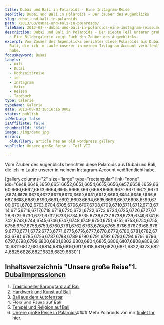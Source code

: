 ```yaml
---
title: Dubai und Bali in Polaroids - Eine Instagram-Reise
seoTitle: Dubai und Bali in Polaroids - Der Zauber des Augenblicks
slug: dubai-und-bali-in-polaroids
path: /2013/08/dubai-und-bali-in-polaroids/
fileName: 2013-08---dubai-und-bali-in-polaroids-eine-instagram-reise.md
description: Dubai und Bali in Polaroids - Der siebte Teil unserer großen Reise
  - Eine Bildergalerie zeigt Euch den Zauber des Augenblicks.
excerpt: Vom Zauber des Augenblicks berichten diese Polaroids aus Dubai und
  Bali, die ich im Laufe unserer in meinem Instagram-Account veröffentlicht
  habe.
focusKeyword: Dubai
labels:
  - Bali
  - Dubai
  - Hochzeitsreise
  - ich
  - Instagram
  - Reise
  - Reisen
  - Tagebuch
type: Galerie
typeName: Galerie
date: 2013-08-03T18:16:16.000Z
status: publish
isWerbung: false
isAffiliate: false
thumbnailId: "6581"
image: /img/demo.jpg
errors:
  oldGallery: article has an old wordpress gallery
subTitle: Unsere große Reise - Teil VII
  
---
```


Vom Zauber des Augenblicks berichten diese Polaroids aus Dubai und Bali, die ich
im Laufe unserer in meinem Instagram-Account veröffentlicht habe.

[gallery columns="2" size="large" type="rectangular" link="none"
ids="6648,6649,6650,6651,6652,6653,6654,6655,6656,6657,6658,6659,6660,6661,6662,6663,6664,6665,6666,6667,6668,6669,6670,6671,6672,6673,6674,6675,6676,6677,6678,6679,6680,6681,6682,6683,6684,6685,6686,6687,6688,6689,6690,6691,6692,6693,6694,6695,6696,6697,6698,6699,6700,6701,6702,6703,6704,6705,6706,6707,6708,6709,6710,6711,6712,6713,6714,6715,6716,6717,6718,6719,6720,6721,6722,6723,6724,6725,6726,6727,6728,6729,6730,6731,6732,6733,6734,6735,6736,6737,6738,6739,6740,6741,6742,6743,6744,6745,6746,6747,6748,6749,6750,6751,6752,6753,6754,6755,6756,6757,6758,6759,6760,6761,6762,6763,6764,6765,6766,6767,6768,6769,6770,6771,6772,6773,6774,6775,6776,6777,6778,6779,6780,6781,6782,6783,6784,6785,6786,6787,6788,6789,6790,6791,6792,6793,6794,6795,6796,6797,6798,6799,6800,6801,6802,6803,6804,6805,6806,6807,6808,6809,6810,6811,6812,6813,6814,6815,6816,6817,6818,6819,6820,6821,6822,6823,6824,6825,6826,6827,6828,6829,6830"]

## Inhaltsverzeichnis "Unsere große Reise"1. [Dubaiimpressionen](/2013/07/dubai/)

1.  [Traditioneller Barongtanz auf Bali](/2013/07/traditioneller-barong-tanz-auf-bali/)
1.  [Handwerk und Kunst auf Bali](/2013/08/handwerk-und-kunst-auf-bali/)
1.  [Bali aus dem Autofenster](/2013/08/bali-aus-dem-autofenster/)
1.  [Flora und Fauna auf Bali](/2013/08/flora-fauna-ackerbau-und-viehzucht-auf-bali/)
1.  [Tempel und Religion auf Bali](http://2013/08/tempel-und-religion-auf-bali/)
1.  [Unsere große Reise in Polaroids](/2013/08/dubai-und-bali-in-polaroids/)####
    Mehr Polaroids von mir
    [findet Ihr hier](https://www.instagram.com/anne_reko/).

  